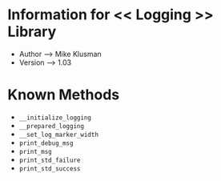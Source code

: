 # Information for << Logging >> Library

* Author --> Mike Klusman
* Version --> 1.03

# Known Methods

* `__initialize_logging`
* `__prepared_logging`
* `__set_log_marker_width`
* `print_debug_msg`
* `print_msg`
* `print_std_failure`
* `print_std_success`
